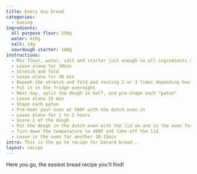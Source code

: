 ```yaml
---
title: Every day bread
categories:
  - baking
ingredients:
  all purpose flour: 550g
  water: 420g
  salt: 14g
  sourdough starter: 180g
instructions:
  - Mix flour, water, salt and starter just enough so all ingredients are together.
  - Leave alone for 30min
  - Stretch and fold
  - Leave alone for 30 min
  - Repeat the stretch and fold and resting 2 or 3 times depending how the dough is. As the gluten network forms, the dough should become stronger.
  - Put it in the fridge overnight
  - Next day, split the dough in half, and pre-shape each "paton"
  - Leave alone 15 min
  - Shape each paton
  - Pre-heat your oven at 500F with the dutch oven in
  - Leave alone for 1 to 2 hours
  - Score 1 of the dough
  - Put the dough in the dutch oven with the lid on and in the oven for 25min
  - Turn down the temperature to 400F and take off the lid
  - Leave in the oven for another 10-15min
intro: This is the go to recipe for batard bread... 
layout: recipe
---
```


Here you go, the easiest bread recipe you'll find!
